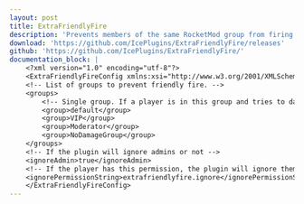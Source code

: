 ```yaml
---
layout: post
title: ExtraFriendlyFire
description: 'Prevents members of the same RocketMod group from firing on each other.'
download: 'https://github.com/IcePlugins/ExtraFriendlyFire/releases'
github: 'https://github.com/IcePlugins/ExtraFriendlyFire/'
documentation_block: |
    <?xml version="1.0" encoding="utf-8"?>
    <ExtraFriendlyFireConfig xmlns:xsi="http://www.w3.org/2001/XMLSchema-instance" xmlns:xsd="http://www.w3.org/2001/XMLSchema">
    <!-- List of groups to prevent friendly fire. -->
    <groups>
        <!-- Single group. If a player is in this group and tries to damage another player in the same group, no damage will be dealt. Damage will still be dealt to players of other groups. -->
        <group>default</group>
        <group>VIP</group>
        <group>Moderator</group>
        <group>NoDamageGroup</group>
    </groups>
    <!-- If the plugin will ignore admins or not -->
    <ignoreAdmin>true</ignoreAdmin>
    <!-- If the player has this permission, the plugin will ignore them. -->
    <ignorePermissionString>extrafriendlyfire.ignore</ignorePermissionString>
    </ExtraFriendlyFireConfig>
---
```

